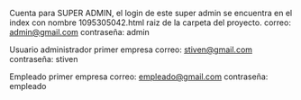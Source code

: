 Cuenta para SUPER ADMIN, el login de este super admin se encuentra en el index con nombre 1095305042.html raiz de la carpeta del proyecto.
correo: admin@gmail.com
contraseña: admin


Usuario administrador primer empresa
correo: stiven@gmail.com
contraseña: stiven

Empleado primer empresa
correo: empleado@gmail.com 
contraseña: empleado
